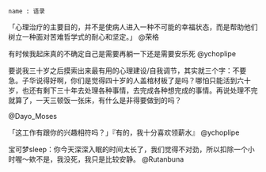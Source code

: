 ```
name : 语录
```


「心理治疗的主要目的，并不是使病人进入一种不可能的幸福状态，而是帮助他们树立一种面对苦难哲学式的耐心和坚定。」
@荣格

有时候我起床真的不确定自己是需要再躺一下还是需要安乐死
@ychoplipe

要说我三十岁之后摸索出来最有用的心理建设/自我调节，其实就三个字：不要急。子华说得好啊，你们是觉得四十岁的人盖棺材板了是吗？哪怕只能活到六十岁，也还有剩下三十年去处理各种事情，去完成各种想完成的事情。再说处理不完就算了，一天三顿饭一张床，有什么是非得要做到的吗？

@Dayo_Moses

「这工作有跟你的兴趣相符吗？」『有的，我十分喜欢领薪水』
@ychoplipe

宝可梦sleep：你今天深深入眠的时间太长了，我们觉得不对劲，所以扣除一个小时喔～欸不是，我没死，我只是比较安静。
@Rutanbuna